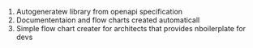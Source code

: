 1. Autogeneratew library from openapi specification
2. Documententaion and flow charts created automaticall
3. Simple flow chart creater for architects that provides nboilerplate for devs